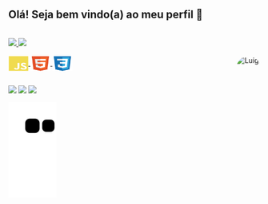 ## Olá! Seja bem vindo(a) ao meu perfil 🌴

 <div style="display: inline_block"><br>
   <a href="https://github.com/Chosuke1989">
   <img height="180em" src="https://github-readme-stats.vercel.app/api?username=Chosuke1989&show_icons=true&theme=synthwave&include_all_commits=true&count_private=true"/>
   <img height="180em" src="https://github-readme-stats.vercel.app/api/top-langs/?username=Chosuke1989&layout=compact&langs_count=6&theme=synthwave"/>

</div>
<div style="display: inline_block"><br>
  <img align="center" alt="Js" height="30" width="40" src="https://raw.githubusercontent.com/devicons/devicon/master/icons/javascript/javascript-plain.svg">
  <img align="center" alt="HTML" height="30" width="40" src="https://raw.githubusercontent.com/devicons/devicon/master/icons/html5/html5-original.svg">
  <img align="center" alt="CSS" height="30" width="40" src="https://raw.githubusercontent.com/devicons/devicon/master/icons/css3/css3-original.svg">
 <img align="right" alt="Luigi" height="150" style="border-radius:50px;" src="https://cdn.discordapp.com/attachments/920111045702479924/1064915779759394906/12402.gif">
</div>
 
 ##

<div> 
  <a href="https://instagram.com/chosuke.png" target="_blank"><img src="https://img.shields.io/badge/-Instagram-%23E4405F?style=for-the-badge&logo=instagram&logoColor=white" target="_blank"></a>
  <a href="https://www.twitch.tv/chosuke1989" target="_blank"><img src="https://img.shields.io/badge/Twitch-9146FF?style=for-the-badge&logo=twitch&logoColor=white" target="_blank"></a>
  <a href = "mailto:pedrohenrique10022005@gmail.com"><img src="https://img.shields.io/badge/-Gmail-%23333?style=for-the-badge&logo=gmail&logoColor=white" target="_blank"></a>
 
  ![Snake animation](https://github.com/Chosuke1989/Chosuke1989/blob/output/github-contribution-grid-snake.svg)

</div>
